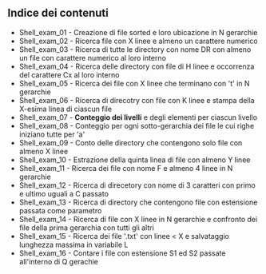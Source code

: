 ## Indice dei contenuti

* Shell_exam_01 - Creazione di file sorted e loro ubicazione in N gerarchie
* Shell_exam_02 - Ricerca file con X linee e almeno un carattere numerico
* Shell_exam_03 - Ricerca di tutte le directory con nome DR con almeno un file con carattere numerico al loro interno
* Shell_exam_04 - Ricerca delle directory con file di H linee e occorrenza del carattere Cx al loro interno
* Shell_exam_05 - Ricerca dei file con X linee che terminano con 't' in N gerarchie
* Shell_exam_06 - Ricerca di direcotry con file con K linee e stampa della X-esima linea di ciascun file
* Shell_exam_07 - **Conteggio dei livelli** e degli elementi per ciascun livello
* Shell_exam_08 - Conteggio per ogni sotto-gerarchia dei file le cui righe iniziano tutte per 'a'
* Shell_exam_09 - Conto delle directory che contengono solo file con almeno X linee
* Shell_exam_10 - Estrazione della quinta linea di file con almeno Y linee
* Shell_exam_11 - Ricerca dei file con nome F e almeno 4 linee in N gerarchie
* Shell_exam_12 - Ricerca di direcetory con nome di 3 caratteri con primo e ultimo uguali a C passato
* Shell_exam_13 - Ricerca di directory che contengono file con estensione passata come parametro
* Shell_exam_14 - Ricerca di file con X linee in N gerarchie e confronto dei file della prima gerarchia con tutti gli altri
* Shell_exam_15 - Ricerca dei file '.txt' con linee < X e salvataggio lunghezza massima in variabile L
* Shell_exam_16 - Contare i file con estensione S1 ed S2 passate all'interno di Q gerachie